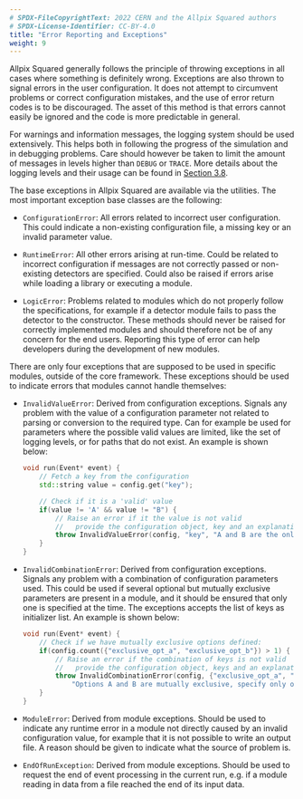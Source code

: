 ```yaml
---
# SPDX-FileCopyrightText: 2022 CERN and the Allpix Squared authors
# SPDX-License-Identifier: CC-BY-4.0
title: "Error Reporting and Exceptions"
weight: 9
---
```


Allpix Squared generally follows the principle of throwing exceptions in all cases where something is definitely wrong.
Exceptions are also thrown to signal errors in the user configuration. It does not attempt to circumvent problems or correct
configuration mistakes, and the use of error return codes is to be discouraged. The asset of this method is that errors
cannot easily be ignored and the code is more predictable in general.

For warnings and information messages, the logging system should be used extensively. This helps both in following the
progress of the simulation and in debugging problems. Care should however be taken to limit the amount of messages in levels
higher than `DEBUG` or `TRACE`. More details about the logging levels and their usage can be found in
[Section 3.8](../../03_getting_started/08_logging_and_verbosity).

The base exceptions in Allpix Squared are available via the utilities. The most important exception base classes are the
following:

- `ConfigurationError`:
  All errors related to incorrect user configuration. This could indicate a non-existing configuration file, a missing key
  or an invalid parameter value.

- `RuntimeError`:
  All other errors arising at run-time. Could be related to incorrect configuration if messages are not correctly passed or
  non-existing detectors are specified. Could also be raised if errors arise while loading a library or executing a module.

- `LogicError`:
  Problems related to modules which do not properly follow the specifications, for example if a detector module fails to
  pass the detector to the constructor. These methods should never be raised for correctly implemented modules and should
  therefore not be of any concern for the end users. Reporting this type of error can help developers during the
  development of new modules.

There are only four exceptions that are supposed to be used in specific modules, outside of the core framework. These
exceptions should be used to indicate errors that modules cannot handle themselves:

- `InvalidValueError`:
  Derived from configuration exceptions. Signals any problem with the value of a configuration parameter not related to
  parsing or conversion to the required type. Can for example be used for parameters where the possible valid values are
  limited, like the set of logging levels, or for paths that do not exist. An example is shown below:

  ```cpp
  void run(Event* event) {
      // Fetch a key from the configuration
      std::string value = config.get("key");

      // Check if it is a 'valid' value
      if(value != 'A' && value != "B") {
          // Raise an error if it the value is not valid
          //   provide the configuration object, key and an explanation
          throw InvalidValueError(config, "key", "A and B are the only allowed values");
      }
  }
  ```

- `InvalidCombinationError`:
  Derived from configuration exceptions. Signals any problem with a combination of configuration parameters used. This
  could be used if several optional but mutually exclusive parameters are present in a module, and it should be ensured
  that only one is specified at the time. The exceptions accepts the list of keys as initializer list. An example is shown
  below:

  ```cpp
  void run(Event* event) {
      // Check if we have mutually exclusive options defined:
      if(config.count({"exclusive_opt_a", "exclusive_opt_b"}) > 1) {
          // Raise an error if the combination of keys is not valid
          //   provide the configuration object, keys and an explanation
          throw InvalidCombinationError(config, {"exclusive_opt_a", "exclusive_opt_b"},
              "Options A and B are mutually exclusive, specify only one.");
      }
  }
  ```

- `ModuleError`:
  Derived from module exceptions. Should be used to indicate any runtime error in a module not directly caused by an
  invalid configuration value, for example that it is not possible to write an output file. A reason should be given to
  indicate what the source of problem is.

- `EndOfRunException`:
  Derived from module exceptions. Should be used to request the end of event processing in the current run, e.g. if a
  module reading in data from a file reached the end of its input data.
